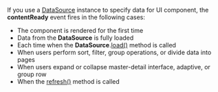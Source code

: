 If you use a [DataSource](/api-reference/30%20Data%20Layer/DataSource '/Documentation/ApiReference/Data_Layer/DataSource/') instance to specify data for UI component, the **contentReady** event fires in the following cases:

- The component is rendered for the first time
- Data from the **DataSource** is fully loaded
- Each time when the **DataSource**.[load()](/api-reference/30%20Data%20Layer/DataSource/3%20Methods/load().md '/Documentation/ApiReference/Data_Layer/DataSource/Methods/#load') method is called
- When users perform sort, filter, group operations, or divide data into pages
- When users expand or collapse master-detail interface, adaptive, or group row 
- When the [refresh()](/Documentation/ApiReference/UI_Components/dxDataGrid/Methods/#refresh) method is called